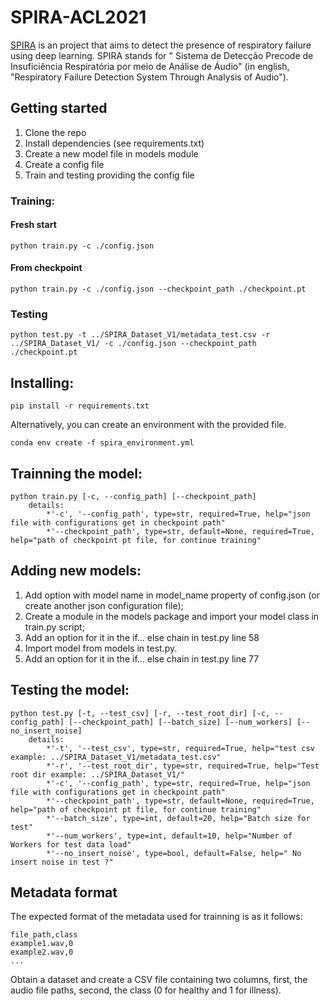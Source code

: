 # SPIRA-ACL2021

[SPIRA](https://spira.ime.usp.br/) is an project that aims to detect the presence of respiratory failure using deep learning. SPIRA stands for "
Sistema de Detecção Precode de Insuficiência Respiratória por meio de Análise de Áudio" (in english, "Respiratory Failure Detection System Through Analysis of Audio").

## Getting started

1. Clone the repo
2. Install dependencies (see requirements.txt)
3. Create a new model file in models module
4. Create a config file
5. Train and testing providing the config file

### Training:

#### Fresh start

`python train.py -c ./config.json`

#### From checkpoint 

`python train.py -c ./config.json --checkpoint_path ./checkpoint.pt`

### Testing

`python test.py -t ../SPIRA_Dataset_V1/metadata_test.csv -r ../SPIRA_Dataset_V1/ -c ./config.json --checkpoint_path ./checkpoint.pt`
        

## Installing:

`pip install -r requirements.txt`

Alternatively, you can create an environment with the provided file.

`conda env create -f spira_environment.yml`
    
## Trainning the model:

```
python train.py [-c, --config_path] [--checkpoint_path]
    details:
        *'-c', '--config_path', type=str, required=True, help="json file with configurations get in checkpoint path"
        *'--checkpoint_path', type=str, default=None, required=True, help="path of checkpoint pt file, for continue training"
```

## Adding new models: 
   
1. Add option with model name in model_name property of config.json (or create another json configuration file);
2. Create a module in the models package and import your model class in train.py script;
3. Add an option for it in the if... else chain in test.py line 58
4. Import model from models in test.py. 
5. Add an option for it in the if... else chain in test.py line 77

## Testing the model:

```
python test.py [-t, --test_csv] [-r, --test_root_dir] [-c, --config_path] [--checkpoint_path] [--batch_size] [--num_workers] [--no_insert_noise]
    details:
        *'-t', '--test_csv', type=str, required=True, help="test csv example: ../SPIRA_Dataset_V1/metadata_test.csv"
        *'-r', '--test_root_dir', type=str, required=True, help="Test root dir example: ../SPIRA_Dataset_V1/"
        *'-c', '--config_path', type=str, required=True, help="json file with configurations get in checkpoint path"
        *'--checkpoint_path', type=str, default=None, required=True, help="path of checkpoint pt file, for continue training"
        *'--batch_size', type=int, default=20, help="Batch size for test"
        *'--num_workers', type=int, default=10, help="Number of Workers for test data load"
        *'--no_insert_noise', type=bool, default=False, help=" No insert noise in test ?"
```

## Metadata format

The expected format of the metadata used for trainning is as it follows:

```
file_path,class
example1.wav,0
example2.wav,0
...
```

Obtain a dataset and create a CSV file containing two columns, first, the audio file paths, second, the class (0 for healthy and 1 for illness).
